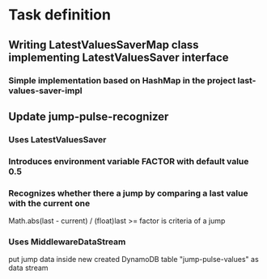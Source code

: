 # Task definition

## Writing LatestValuesSaverMap class implementing LatestValuesSaver interface
### Simple implementation based on HashMap in the project last-values-saver-impl
## Update jump-pulse-recognizer
### Uses LatestValuesSaver 
### Introduces environment variable FACTOR with default value 0.5
### Recognizes whether there a jump by comparing a last value with the current one
Math.abs(last - current) / (float)last >= factor is criteria of a jump
### Uses MiddlewareDataStream
 put jump data inside new created DynamoDB table "jump-pulse-values" as data stream

